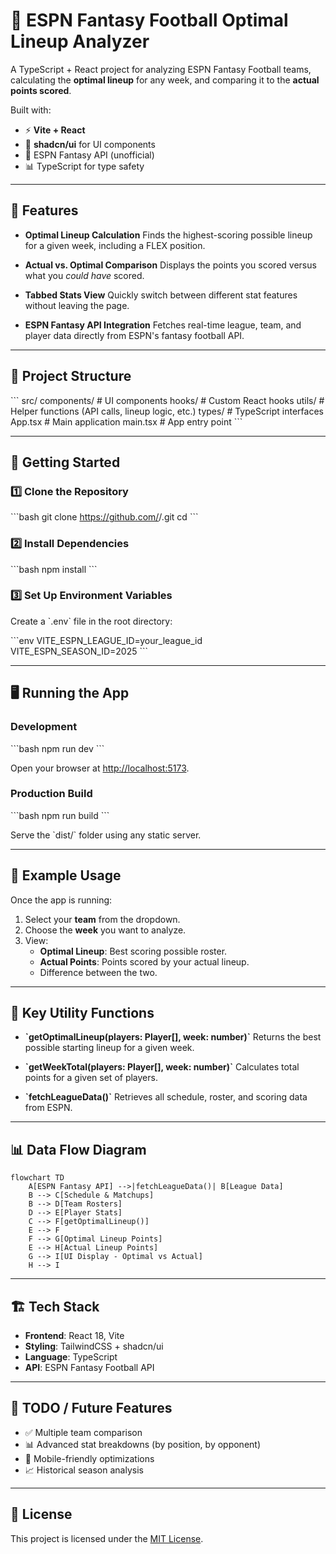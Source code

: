 
# 🏈 ESPN Fantasy Football Optimal Lineup Analyzer

A TypeScript + React project for analyzing ESPN Fantasy Football teams, calculating the **optimal lineup** for any week, and comparing it to the **actual points scored**.

Built with:
- ⚡ **Vite + React**
- 🎨 **shadcn/ui** for UI components
- 📡 ESPN Fantasy API (unofficial)
- 📊 TypeScript for type safety

---

## 📌 Features

- **Optimal Lineup Calculation**
  Finds the highest-scoring possible lineup for a given week, including a FLEX position.

- **Actual vs. Optimal Comparison**
  Displays the points you scored versus what you *could have* scored.

- **Tabbed Stats View**
  Quickly switch between different stat features without leaving the page.

- **ESPN Fantasy API Integration**
  Fetches real-time league, team, and player data directly from ESPN's fantasy football API.

---

## 📂 Project Structure

\`\`\`
src/
  components/       # UI components
  hooks/            # Custom React hooks
  utils/            # Helper functions (API calls, lineup logic, etc.)
  types/            # TypeScript interfaces
  App.tsx           # Main application
  main.tsx          # App entry point
\`\`\`

---

## 🚀 Getting Started

### 1️⃣ Clone the Repository

\`\`\`bash
git clone https://github.com/<your-username>/<your-repo>.git
cd <your-repo>
\`\`\`

### 2️⃣ Install Dependencies

\`\`\`bash
npm install
\`\`\`

### 3️⃣ Set Up Environment Variables

Create a \`.env\` file in the root directory:

\`\`\`env
VITE_ESPN_LEAGUE_ID=your_league_id
VITE_ESPN_SEASON_ID=2025
\`\`\`

---

## 🖥 Running the App

### Development

\`\`\`bash
npm run dev
\`\`\`

Open your browser at [http://localhost:5173](http://localhost:5173).

### Production Build

\`\`\`bash
npm run build
\`\`\`

Serve the \`dist/\` folder using any static server.

---

## 📜 Example Usage

Once the app is running:

1. Select your **team** from the dropdown.
2. Choose the **week** you want to analyze.
3. View:
   - **Optimal Lineup**: Best scoring possible roster.
   - **Actual Points**: Points scored by your actual lineup.
   - Difference between the two.

---

## 🔧 Key Utility Functions

- **\`getOptimalLineup(players: Player[], week: number)\`**
  Returns the best possible starting lineup for a given week.

- **\`getWeekTotal(players: Player[], week: number)\`**
  Calculates total points for a given set of players.

- **\`fetchLeagueData()\`**
  Retrieves all schedule, roster, and scoring data from ESPN.

---

## 📊 Data Flow Diagram

```mermaid
flowchart TD
    A[ESPN Fantasy API] -->|fetchLeagueData()| B[League Data]
    B --> C[Schedule & Matchups]
    B --> D[Team Rosters]
    D --> E[Player Stats]
    C --> F[getOptimalLineup()]
    E --> F
    F --> G[Optimal Lineup Points]
    E --> H[Actual Lineup Points]
    G --> I[UI Display - Optimal vs Actual]
    H --> I
```

---

## 🏗 Tech Stack

- **Frontend**: React 18, Vite
- **Styling**: TailwindCSS + shadcn/ui
- **Language**: TypeScript
- **API**: ESPN Fantasy Football API

---

## 📌 TODO / Future Features

- ✅ Multiple team comparison
- 📊 Advanced stat breakdowns (by position, by opponent)
- 📱 Mobile-friendly optimizations
- 📈 Historical season analysis

---

## 📄 License

This project is licensed under the [MIT License](LICENSE).
